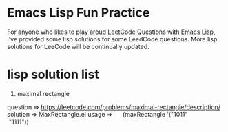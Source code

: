 # Emacs Lisp Fun Practice
For anyone who likes to play aroud LeetCode Questions with Emacs Lisp,
i've provided some lisp solutions for some LeedCode questions.
More lisp solutions for LeeCode will be continually updated.

# lisp solution list
1. maximal rectangle

  question => https://leetcode.com/problems/maximal-rectangle/description/
  solution => MaxRectangle.el
  usage =>  
   (maxRectangle '("1011"  
                   "1111"))
